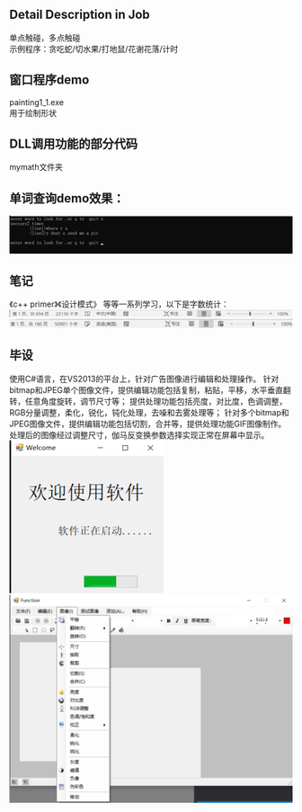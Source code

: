 ## Detail Description in Job
单点触碰，多点触碰     
示例程序：贪吃蛇/切水果/打地鼠/花谢花落/计时  

## 窗口程序demo
painting1_1.exe  
用于绘制形状

## DLL调用功能的部分代码
mymath文件夹  

## 单词查询demo效果：
![](<https://github.com/nanadongdongdong/Code/blob/main/CADDAADDimg/CADDADDimg.png>)

## 笔记
《c++ primer》《设计模式》 等等一系列学习，以下是字数统计：
![](<https://github.com/nanadongdongdong/Code/blob/main/CountCADDCADDimg/count1.png>)
![](<https://github.com/nanadongdongdong/Code/blob/main/CountCADDCADDimg/countCADDADD.png>)

## 毕设
使用C#语言，在VS2013的平台上，针对广告图像进行编辑和处理操作。
针对bitmap和JPEG单个图像文件，提供编辑功能包括复制，粘贴，平移，水平垂直翻转，任意角度旋转，调节尺寸等；
提供处理功能包括亮度，对比度，色调调整，RGB分量调整，柔化，锐化，钝化处理，去噪和去雾处理等；
针对多个bitmap和JPEG图像文件，提供编辑功能包括切割，合并等，提供处理功能GIF图像制作。
处理后的图像经过调整尺寸，伽马反变换参数选择实现正常在屏幕中显示。  
![](<https://github.com/nanadongdongdong/Code/blob/main/congratulation/wonderful.png>)
![](<https://github.com/nanadongdongdong/Code/blob/main/congratulation/wonderful1.png>)

